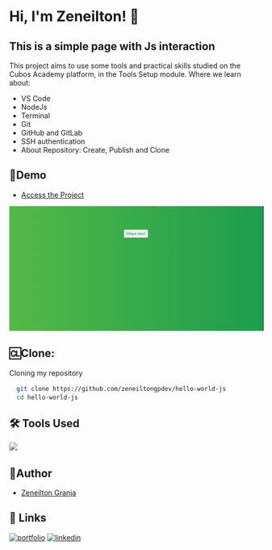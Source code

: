 
# Hi, I'm Zeneilton! 👋

## This is a simple page with Js interaction

This project aims to use some tools and practical skills studied on the Cubos Academy platform, in the Tools Setup module. Where we learn about:
- VS Code
- NodeJs
- Terminal
- Git
- GitHub and GitLab
- SSH authentication
- About Repository: Create, Publish and Clone

## 💫Demo

- [Access the Project](https://zeneiltongpdev.github.io/hello-world-js/)

![Button Operation](https://github.com/zeneiltongpdev/hello-world-js/blob/main/images/demo.gif?raw=true)

## 🆑Clone:

Cloning my repository

```bash
  git clone https://github.com/zeneiltongpdev/hello-world-js
  cd hello-world-js
```

## 🛠 Tools Used
<img src="https://skillicons.dev/icons?i=javascript,css,html,git,github" />

## 📝Author

- [Zeneilton Granja](https://github.com/zeneiltongpdev)

## 🔗 Links
[![portfolio](https://img.shields.io/badge/my_portfolio-dc143c?style=for-the-badge&logo=ko-fi&logoColor=white)](https://zeneiltongp.dev)
[![linkedin](https://img.shields.io/badge/linkedin-0A66C2?style=for-the-badge&logo=linkedin&logoColor=white)](https://www.linkedin.com/in/zeneiltongpdev/)
